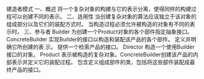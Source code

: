 建造者模式
一、概述
将一个复杂对象的构建与它的表示分离，使得同样的构建过程可以创建不同的表示。
二、适用性
当创建复杂对象的算法应该独立于该对象的组成部分以及它们的装配方式时。
当构造过程必须允许被构造的对象有不同的表示时。
三、参与者
Builder 为创建一个Product对象的各个部件指定抽象接口。
ConcreteBuilder 实现Builder的接口以构造和装配该产品的各个部件。 定义并明确它所创建的表
示。 提供一个检索产品的接口。
Director 构造一个使用Builder接口的对象。
Product 表示被构造的复杂对象。ConcreteBuilder创建该产品的内部表示并定义它的装配过程。
包含定义组成部件的类，包括将这些部件装配成最终产品的接口。
